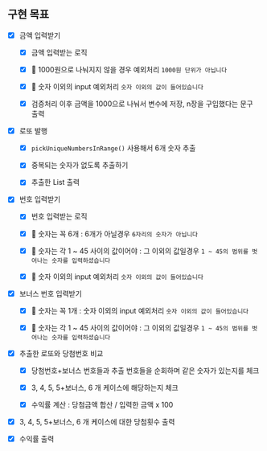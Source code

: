 ## 구현 목표

- [x] 금액 입력받기
  
  - [x] 금액 입력받는 로직
  
  - [x] 📌 1000원으로 나눠지지 않을 경우 예외처리 `1000원 단위가 아닙니다`
  
  - [x] 📌 숫자 이외의 input 예외처리 `숫자 이외의 값이 들어있습니다` 
  
  - [x] 검증처리 이후 금액을 1000으로 나눠서 변수에 저장, n장을 구입했다는 문구 출력

- [x] 로또 발행
  
  - [x] `pickUniqueNumbersInRange()` 사용해서 6개 숫자 추출
  
  - [x] 중복되는 숫자가 없도록 추출하기
  
  - [x] 추출한 List 출력

- [x] 번호 입력받기
  
  - [x] 번호 입력받는 로직
  
  - [x] 📌 숫자는 꼭 6개 : 6개가 아닐경우 `6자리의 숫자가 아닙니다`
  
  - [x] 📌 숫자는 각 1 ~ 45 사이의 값이어야 : 그 이외의 값일경우 `1 ~ 45의 범위를 벗어나는 숫자를 입력하셨습니다`
  
  - [x] 📌 숫자 이외의 input 예외처리 `숫자 이외의 값이 들어있습니다`

- [x] 보너스 번호 입력받기
  
  - [x] 📌 숫자는 꼭 1개 : 숫자 이외의 input 예외처리 `숫자 이외의 값이 들어있습니다`
  
  - [x] 📌 숫자는 각 1 ~ 45 사이의 값이어야 : 그 이외의 값일경우 `1 ~ 45의 범위를 벗어나는 숫자를 입력하셨습니다`

- [x] 추출한 로또와 당첨번호 비교
  
  - [x] 당첨번호+보너스 번호들과 추출 번호들을 순회하며 같은 숫자가 있는지를 체크
  
  - [x] 3, 4, 5, 5+보너스, 6 개 케이스에 해당하는지 체크
  
  - [x] 수익률 계산 : 당첨금액 합산 / 입력한 금액 x 100 

- [x] 3, 4, 5, 5+보너스, 6 개 케이스에 대한 당첨횟수 출력

- [x] 수익률 출력